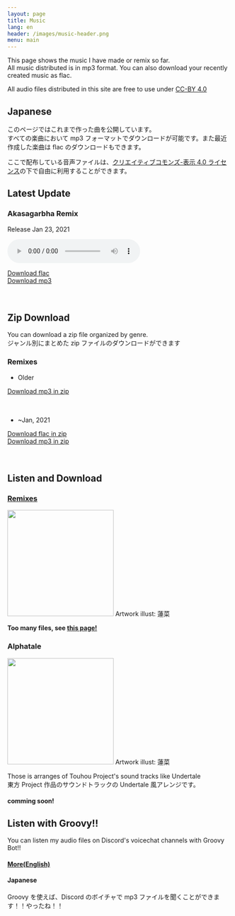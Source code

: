 ```yaml
---
layout: page
title: Music
lang: en
header: /images/music-header.png
menu: main
---
```


This page shows the music I have made or remix so far.  
All music distributed is in mp3 format. You can also download your recently created music as flac.

All audio files distributed in this site are free to use under [CC-BY 4.0][cc-by]

## Japanese

このページではこれまで作った曲を公開しています。  
すべての楽曲において mp3 フォーマットでダウンロードが可能です。また最近作成した楽曲は flac のダウンロードもできます。

ここで配布している音声ファイルは、[クリエイティブコモンズ-表示 4.0 ライセンス][cc-by]の下で自由に利用することができます。

## Latest Update

### Akasagarbha Remix 

Release Jan 23, 2021

<audio src="/music/mp3/akasagarbha.mp3" controls></audio><br>

<div class="dropdown">
  <a button class="dropbtn" href="/music/flac/akasagarbha.flac" download="akasagarbha.flac">Download flac</a>
  <div class="dropdown-content" style="width: 170px;">
    <a href="/music/mp3/akasagarbha.mp3" download="akasagarbha.mp3">Download mp3</a>
  </div>
</div><br><br>

## Zip Download

You can download a zip file organized by genre.  
ジャンル別にまとめた zip ファイルのダウンロードができます

### Remixes

- Older
<div class="dropdown">
  <a button class="dropbtn" href="https://github.com/alphaRomeo323/alpharomeo323.github.io/releases/download/1.01/Remixes.only-mp3.zip" download="Remixes.only-mp3.zip">Download mp3 in zip</a>
</div><br><br>

- ~Jan, 2021
<div class="dropdown">
  <a button class="dropbtn" href="https://github.com/alphaRomeo323/alpharomeo323.github.io/releases/download/1.01/Remixes.flac.zip" download="Remixes.flac.zip">Download flac in zip</a>
  <div class="dropdown-content" style="width: 170px;">
    <a href="https://github.com/alphaRomeo323/alpharomeo323.github.io/releases/download/1.01/Remixes.mp3.zip" download="Remixes.mp3.zip">Download mp3 in zip</a>
  </div>
</div><br><br>

## Listen and Download

### [Remixes][remixes]

<image src="/images/artwork/remix.png" style="width : 240px ;"/>
Artwork illust: 蓮菜

<strong>Too many files, see [this page!][remixes]</strong>

[cc-by]: https://creativecommons.org/licenses/by/4.0/
[remixes]: remixes/

### Alphatale

<image src="/images/artwork/alphatale.png" style="width : 240px ;"/>
Artwork illust: 蓮菜

Those is arranges of Touhou Project's sound tracks like Undertale  
東方 Project 作品のサウンドトラックの Undertale 風アレンジです。

#### comming soon!

## Listen with Groovy!!

You can listen my audio files on Discord's voicechat channels with Groovy Bot!!

#### [More(English)](/english/2021/01/12/How-to-play-music-with-groovy-bot.html#how-to-listen-to-audio-file-in-my-site)

#### Japanese

Groovy を使えば、Discord のボイチャで mp3 ファイルを聞くことができます！！やったね！！
